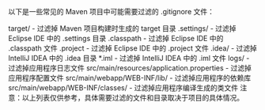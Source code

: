 

以下是一些常见的 Maven 项目中可能需要过滤的 .gitignore 文件：

target/ - 过滤掉 Maven 项目构建时生成的 target 目录
.settings/ - 过滤掉 Eclipse IDE 中的 .settings 目录
.classpath - 过滤掉 Eclipse IDE 中的 .classpath 文件
.project - 过滤掉 Eclipse IDE 中的 .project 文件
.idea/ - 过滤掉 IntelliJ IDEA 中的 .idea 目录
*.iml - 过滤掉 IntelliJ IDEA 中的 .iml 文件
logs/ - 过滤掉应用程序日志文件
src/main/resources/application.properties - 过滤掉应用程序配置文件
src/main/webapp/WEB-INF/lib/ - 过滤掉应用程序的依赖库
src/main/webapp/WEB-INF/classes/ - 过滤掉应用程序编译生成的类文件
注意：以上列表仅供参考，具体需要过滤的文件和目录取决于项目的具体情况。




